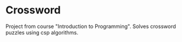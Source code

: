 # Crossword
Project from course "Introduction to Programming". Solves crossword puzzles
 using csp algorithms.
